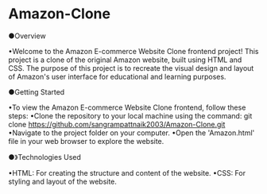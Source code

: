 # Amazon-Clone
●Overview 

•Welcome to the Amazon E-commerce Website Clone frontend project! This project is a clone of the original Amazon website, built using HTML and CSS. The purpose of this project is to recreate the visual design and layout of Amazon's user interface for educational and learning purposes.

●Getting Started

•To view the Amazon E-commerce Website Clone frontend, follow these steps:
•Clone the repository to your local machine using the command: git clone https://github.com/sangrampattnaik2003/Amazon-Clone.git
•Navigate to the project folder on your computer.
•Open the 'Amazon.html' file in your web browser to explore the website.

●》Technologies Used

•HTML: For creating the structure and content of the website.
•CSS: For styling and layout of the website.
